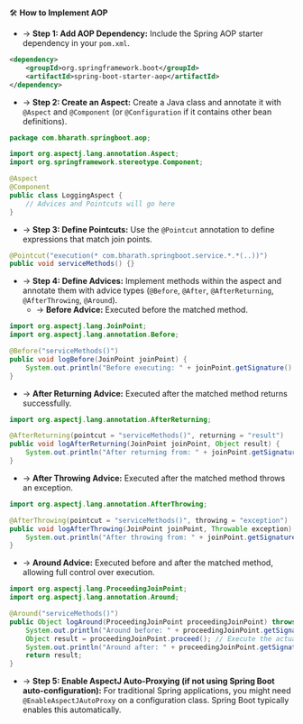 🛠️ **How to Implement AOP**
- → **Step 1: Add AOP Dependency:** Include the Spring AOP starter dependency in your `pom.xml`.
```xml
<dependency>
    <groupId>org.springframework.boot</groupId>
    <artifactId>spring-boot-starter-aop</artifactId>
</dependency>
```
- → **Step 2: Create an Aspect:** Create a Java class and annotate it with `@Aspect` and `@Component` (or `@Configuration` if it contains other bean definitions).
```java
package com.bharath.springboot.aop;

import org.aspectj.lang.annotation.Aspect;
import org.springframework.stereotype.Component;

@Aspect
@Component
public class LoggingAspect {
    // Advices and Pointcuts will go here
}
```
- → **Step 3: Define Pointcuts:** Use the `@Pointcut` annotation to define expressions that match join points.
```java
@Pointcut("execution(* com.bharath.springboot.service.*.*(..))")
public void serviceMethods() {}
```
- → **Step 4: Define Advices:** Implement methods within the aspect and annotate them with advice types (`@Before`, `@After`, `@AfterReturning`, `@AfterThrowing`, `@Around`).
  - → **Before Advice:** Executed before the matched method.
```java
import org.aspectj.lang.JoinPoint;
import org.aspectj.lang.annotation.Before;

@Before("serviceMethods()")
public void logBefore(JoinPoint joinPoint) {
    System.out.println("Before executing: " + joinPoint.getSignature().getName());
}
```
  - → **After Returning Advice:** Executed after the matched method returns successfully.
```java
import org.aspectj.lang.annotation.AfterReturning;

@AfterReturning(pointcut = "serviceMethods()", returning = "result")
public void logAfterReturning(JoinPoint joinPoint, Object result) {
    System.out.println("After returning from: " + joinPoint.getSignature().getName() + ", Result: " + result);
}
```
  - → **After Throwing Advice:** Executed after the matched method throws an exception.
```java
import org.aspectj.lang.annotation.AfterThrowing;

@AfterThrowing(pointcut = "serviceMethods()", throwing = "exception")
public void logAfterThrowing(JoinPoint joinPoint, Throwable exception) {
    System.out.println("After throwing from: " + joinPoint.getSignature().getName() + ", Exception: " + exception.getMessage());
}
```
  - → **Around Advice:** Executed before and after the matched method, allowing full control over execution.
```java
import org.aspectj.lang.ProceedingJoinPoint;
import org.aspectj.lang.annotation.Around;

@Around("serviceMethods()")
public Object logAround(ProceedingJoinPoint proceedingJoinPoint) throws Throwable {
    System.out.println("Around before: " + proceedingJoinPoint.getSignature().getName());
    Object result = proceedingJoinPoint.proceed(); // Execute the actual method
    System.out.println("Around after: " + proceedingJoinPoint.getSignature().getName() + ", Result: " + result);
    return result;
}
```
- → **Step 5: Enable AspectJ Auto-Proxying (if not using Spring Boot auto-configuration):** For traditional Spring applications, you might need `@EnableAspectJAutoProxy` on a configuration class. Spring Boot typically enables this automatically.